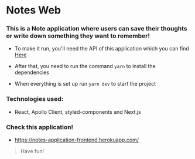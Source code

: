 # Notes Web
 
### This is a Note application where users can save their thoughts or write down something they want to remember!

- To make it run, you'll need the API of this application which you can find [Here](https://github.com/GustavoStraub/Notes)

- After that, you need to run the command ```yarn``` to install the dependencies

- When everything is set up run ```yarn dev``` to start the project

### Technologies used:
- React, Apollo Client, styled-components and Next.js

### Check this application!
- https://notes-application-frontend.herokuapp.com/

>Have fun!
